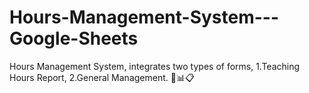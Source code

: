 # Hours-Management-System---Google-Sheets
Hours Management System, integrates two types of forms, 1.Teaching Hours Report, 2.General Management. 🎯📊📋
